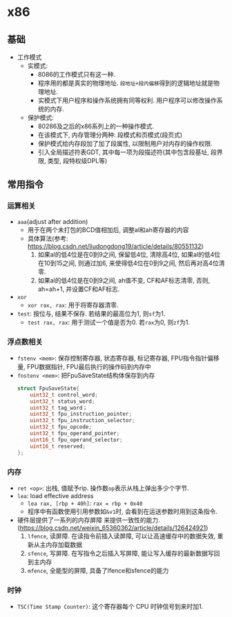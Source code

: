# x86
## 基础
* 工作模式
    * 实模式: 
        * 8086的工作模式只有这一种. 
        * 程序用的都是真实的物理地址. `段地址+段内偏移`得到的逻辑地址就是物理地址. 
        * 实模式下用户程序和操作系统拥有同等权利. 用户程序可以修改操作系统的内存. 
    * 保护模式: 
        * 80286及之后的x86系列上的一种操作模式. 
        * 在该模式下, 内存管理分两种: 段模式和页模式(段页式)
        * 保护模式给内存段加了加了段属性, 以限制用户对内存的操作权限. 
        * 引入全局描述符表GDT, 其中每一项为段描述符(其中包含段基址, 段界限, 类型, 段特权级DPL等)

## 常用指令


### 运算相关
* `aaa`(adjust after addition)
    * 用于在两个未打包的BCD值相加后, 调整al和ah寄存器的内容
    * 具体算法(参考: https://blog.csdn.net/liudongdong19/article/details/80551132)
        1. 如果al的低4位是在0到9之间, 保留低4位, 清除高4位, 如果al的低4位在10到15之间, 则通过加6, 来使得低4位在0到9之间, 然后再对高4位清零. 
        2. 如果al的低4位是在0到9之间, ah值不变, CF和AF标志清零, 否则, ah=ah+1, 并设置CF和AF标志. 
* `xor`
    * `xor rax, rax`: 用于将寄存器清零.
* `test`: 按位与, 结果不保存. 若结果的最高位为1, 则`sf`为1. 
    * `test rax, rax`: 用于测试一个值是否为0. 若`rax`为0, 则`zf`为1.

### 浮点数相关
* `fstenv <mem>`: 保存控制寄存器, 状态寄存器, 标记寄存器, FPU指令指针偏移量, FPU数据指针, FPU最后执行的操作码到内存中
* `fnstenv <mem>`: 把FpuSaveState结构体保存到内存
    ```c
    struct FpuSaveState{
        uint32_t control_word;
        uint32_t status_word;
        uint32_t tag_word；
        uint32_t fpu_instruction_pointer;
        uint32_t fpu_instruction_selector;
        uint32_t fpu_opcode;
        uint32_t fpu_operand_pointer;
        uint16_t fpu_operand_selector;
        uint16_t reserved;
    };
    ```

### 内存
* `ret <op>`: 出栈, 值赋予rip. 操作数`op`表示从栈上弹出多少个字节. 
* `lea`: load effective address
    * `lea rax, [rbp + 40h]`: `rax = rbp + 0x40`
    * 程序中有函数使用引用参数如`&v1`时, 会看到在运送参数时用到这条指令. 
* 硬件层提供了一系列的内存屏障 来提供一致性的能力. (https://blog.csdn.net/weixin_65360362/article/details/126424921)
    1. `lfence`, 读屏障. 在读指令前插入读屏障, 可以让高速缓存中的数据失效, 重新从主内存加载数据
    2. `sfence`, 写屏障. 在写指令之后插入写屏障, 能让写入缓存的最新数据写回到主内存
    3. `mfence`, 全能型的屏障, 具备了lfence和sfence的能力

### 时钟
* `TSC(Time Stamp Counter)`: 这个寄存器每个 CPU 时钟信号到来时加1. 